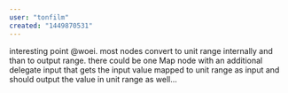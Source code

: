 ```yaml
---
user: "tonfilm"
created: "1449870531"
---
```


interesting point @woei. most nodes convert to unit range internally and than to output range. there could be one Map node with an additional delegate input that gets the input value mapped to unit range as input and should output the value in unit range as well...
